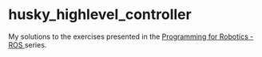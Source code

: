 # husky_highlevel_controller

My solutions to the exercises presented in the [Programming for Robotics - ROS ](http://www.rsl.ethz.ch/education-students/lectures/ros.html) series. 

